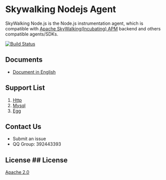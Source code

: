 # Skywalking Nodejs Agent

SkyWalking Node.js is the Node.js instrumentation agent, which is compatible with [Apache SkyWalking(Incubating) APM](https://github.com/apache/incubator-skywalking) backend and others compatible agents/SDKs.

[![Build Status](https://travis-ci.org/SkyAPM/SkyAPM-nodejs.svg?branch=master)](https://travis-ci.org/SkyAPM/SkyAPM-nodejs)

## Documents
* [Document in English](../docs/README.md)

## Support List
1. [Http](https://nodejs.org/api/http.html)
2. [Mysql](https://github.com/mysqljs/mysql)
3. [Egg](https://github.com/eggjs/egg)

## Contact Us
* Submit an issue
* QQ Group: 392443393

 ## License	 ## License
 [Apache 2.0](LICENSE.md)
